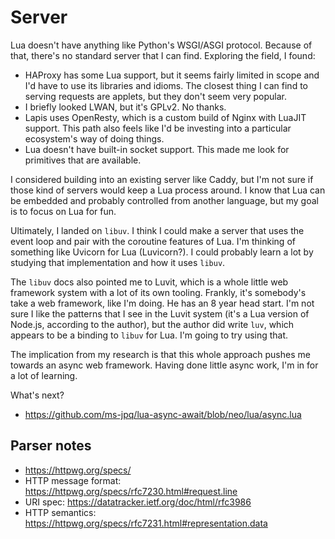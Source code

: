Server
======

Lua doesn't have anything like Python's WSGI/ASGI protocol.
Because of that, there's no standard server that I can find.
Exploring the field,
I found:

* HAProxy has some Lua support, but it seems fairly limited in scope
  and I'd have to use its libraries and idioms.
  The closest thing I can find to serving requests are applets,
  but they don't seem very popular.
* I briefly looked LWAN, but it's GPLv2. No thanks.
* Lapis uses OpenResty, which is a custom build of Nginx with LuaJIT support.
  This path also feels like I'd be investing into a particular ecosystem's way
  of doing things.
* Lua doesn't have built-in socket support.
  This made me look for primitives that are available.

I considered building into an existing server like Caddy,
but I'm not sure if those kind of servers would keep a Lua process around.
I know that Lua can be embedded and probably controlled from another language,
but my goal is to focus on Lua for fun.

Ultimately, I landed on `libuv`.
I think I could make a server that uses the event loop
and pair with the coroutine features of Lua.
I'm thinking of something like Uvicorn for Lua (Luvicorn?).
I could probably learn a lot by studying that implementation
and how it uses `libuv`.

The `libuv` docs also pointed me to Luvit,
which is a whole little web framework system with a lot of its own tooling.
Frankly, it's somebody's take a web framework, like I'm doing.
He has an 8 year head start.
I'm not sure I like the patterns that I see in the Luvit system
(it's a Lua version of Node.js, according to the author),
but the author did write `luv`,
which appears to be a binding to `libuv` for Lua.
I'm going to try using that.

The implication from my research is that this whole approach pushes me
towards an async web framework.
Having done little async work, I'm in for a lot of learning.

What's next?

* https://github.com/ms-jpq/lua-async-await/blob/neo/lua/async.lua

## Parser notes

* https://httpwg.org/specs/
* HTTP message format: https://httpwg.org/specs/rfc7230.html#request.line
* URI spec: https://datatracker.ietf.org/doc/html/rfc3986
* HTTP semantics: https://httpwg.org/specs/rfc7231.html#representation.data
